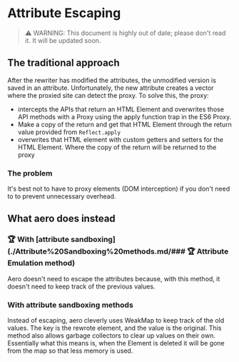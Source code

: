 # Attribute Escaping

> ⚠️ WARNING: This document is highly out of date; please don't read it. It will be updated soon.

## The traditional approach

After the rewriter has modified the attributes, the unmodified version is saved in an attribute. Unfortunately, the new attribute creates a vector where the proxied site can detect the proxy. To solve this, the proxy:

- intercepts the APIs that return an HTML Element and overwrites those API methods with a Proxy using the apply function trap in the ES6 Proxy.
- Make a copy of the return and get that HTML Element through the return value provided from `Reflect.apply`
- overwrites that HTML element with custom getters and setters for the HTML Element. Where the copy of the return will be returned to the proxy

### The problem

It's best not to have to proxy elements (DOM interception) if you don't need to to prevent unnecessary overhead.

## What aero does instead

### 🏆 With [attribute sandboxing](./Attribute%20Sandboxing%20methods.md/### 🏆 Attribute Emulation method)

Aero doesn't need to escape the attributes because, with this method, it doesn't need to keep track of the previous values.

### With attribute sandboxing methods

Instead of escaping, aero cleverly uses WeakMap to keep track of the old values. The key is the rewrote element, and the value is the original. This method also allows garbage collectors to clear up values on their own. Essentially what this means is, when the Element is deleted it will be gone from the map so that less memory is used.
